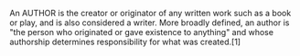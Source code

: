 An AUTHOR is the creator or originator of any written work such as a book or play, and is also considered a writer. More broadly defined, an author is "the person who originated or gave existence to anything" and whose authorship determines responsibility for what was created.[1]
